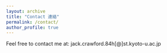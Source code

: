 ```yaml
---
layout: archive
title: "Contact 連絡"
permalink: /contact/
author_profile: true
---
```


Feel free to contact me at: jack.crawford.84h[@]st.kyoto-u.ac.jp
